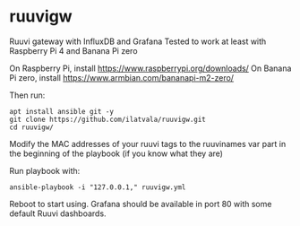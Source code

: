 # ruuvigw
Ruuvi gateway with InfluxDB and Grafana
Tested to work at least with Raspberry Pi 4 and Banana Pi zero

On Raspberry Pi, install https://www.raspberrypi.org/downloads/
On Banana Pi zero, install https://www.armbian.com/bananapi-m2-zero/

Then run:
```
apt install ansible git -y
git clone https://github.com/ilatvala/ruuvigw.git
cd ruuvigw/
```
Modify the MAC addresses of your ruuvi tags to the ruuvinames var part in the beginning of the playbook (if you know what they are)

Run playbook with:
```
ansible-playbook -i "127.0.0.1," ruuvigw.yml
```
Reboot to start using.
Grafana should be available in port 80 with some default Ruuvi dashboards.
